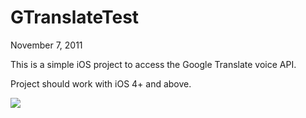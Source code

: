 GTranslateTest
==============
November 7, 2011

This is a simple iOS project to access the Google Translate voice API.

Project should work with iOS 4+ and above.

[![](https://github.com/kenguish/GTranslateTest/raw/master/Screenshot.png)](https://github.com/kenguish/GTranslateTest/raw/master/Screenshot.png)

